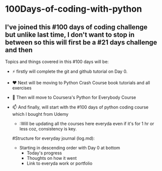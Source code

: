 # 100Days-of-coding-with-python
## I've joined this #100 days of coding challenge but unlike last time, I don't want to stop in between so this will first be a #21 days challenge and then 



Topics and things covered in this #100 days will be:

- :zap: firstly will complete the git and github tutorial on Day 0.
- :heart:	 Next will be moving to Python Crash Course book tutorials and all exercises 
- 🌱 Then will move to Coursera's Python for Everybody Course
- 📫 And finally, will start with the #100 days of python coding course which I bought from Udemy
 
  - :Will be updating all the courses here everyda even if it's for 1 hr or less coz, consistency is key.


  #Structure for everyday journal (log.md):

    - Starting in descending order with Day 0 at bottom
      - Today's progress
      - Thoughts on how it went
      - Link to everyda work or portfolio